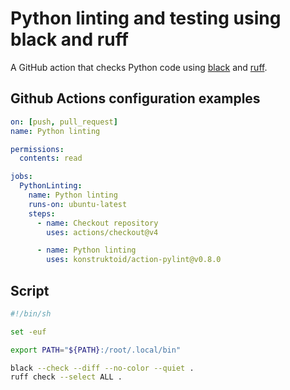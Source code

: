# Python linting and testing using black and ruff

A GitHub action that checks Python code using
[black](https://github.com/psf/black) and
[ruff](https://github.com/charliermarsh/ruff).

## Github Actions configuration examples

```yaml
on: [push, pull_request]
name: Python linting

permissions:
  contents: read

jobs:
  PythonLinting:
    name: Python linting
    runs-on: ubuntu-latest
    steps:
      - name: Checkout repository
        uses: actions/checkout@v4

      - name: Python linting
        uses: konstruktoid/action-pylint@v0.8.0
```

## Script

```sh
#!/bin/sh

set -euf

export PATH="${PATH}:/root/.local/bin"

black --check --diff --no-color --quiet .
ruff check --select ALL .
```
